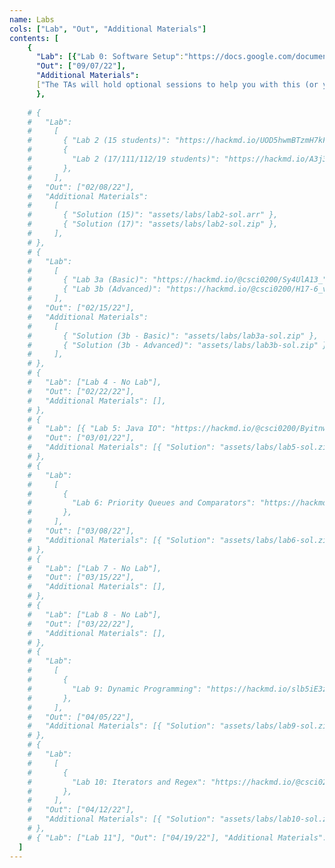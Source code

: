 ```yaml
---
name: Labs
cols: ["Lab", "Out", "Additional Materials"]
contents: [
    {
      "Lab": [{"Lab 0: Software Setup":"https://docs.google.com/document/d/1N6KcnBEJEDRvWTR_zMNDDPAqywpbg8xs1AJIRxgFXck/edit?usp=sharing"}],
      "Out": ["09/07/22"],
      "Additional Materials":
	  ["The TAs will hold optional sessions to help you with this (or you can do it on your own). See the hours calendar or Ed for the times."]
      },
	  
    # {
    #   "Lab":
    #     [
    #       { "Lab 2 (15 students)": "https://hackmd.io/UOD5hwmBTzmH7kFPQraueg" },
    #       {
    #         "Lab 2 (17/111/112/19 students)": "https://hackmd.io/A3j3Nt6MRAarptXrD9NYdQ",
    #       },
    #     ],
    #   "Out": ["02/08/22"],
    #   "Additional Materials":
    #     [
    #       { "Solution (15)": "assets/labs/lab2-sol.arr" },
    #       { "Solution (17)": "assets/labs/lab2-sol.zip" },
    #     ],
    # },
    # {
    #   "Lab":
    #     [
    #       { "Lab 3a (Basic)": "https://hackmd.io/@csci0200/Sy4UlA13_" },
    #       { "Lab 3b (Advanced)": "https://hackmd.io/@csci0200/H17-6_vnd" },
    #     ],
    #   "Out": ["02/15/22"],
    #   "Additional Materials":
    #     [
    #       { "Solution (3b - Basic)": "assets/labs/lab3a-sol.zip" },
    #       { "Solution (3b - Advanced)": "assets/labs/lab3b-sol.zip" },
    #     ],
    # },
    # {
    #   "Lab": ["Lab 4 - No Lab"],
    #   "Out": ["02/22/22"],
    #   "Additional Materials": [],
    # },
    # {
    #   "Lab": [{ "Lab 5: Java IO": "https://hackmd.io/@csci0200/Byitnwoiu" }],
    #   "Out": ["03/01/22"],
    #   "Additional Materials": [{ "Solution": "assets/labs/lab5-sol.zip" }],
    # },
    # {
    #   "Lab":
    #     [
    #       {
    #         "Lab 6: Priority Queues and Comparators": "https://hackmd.io/MTKTpCnhQrebbzKEvcSV9Q",
    #       },
    #     ],
    #   "Out": ["03/08/22"],
    #   "Additional Materials": [{ "Solution": "assets/labs/lab6-sol.zip" }],
    # },
    # {
    #   "Lab": ["Lab 7 - No Lab"],
    #   "Out": ["03/15/22"],
    #   "Additional Materials": [],
    # },
    # {
    #   "Lab": ["Lab 8 - No Lab"],
    #   "Out": ["03/22/22"],
    #   "Additional Materials": [],
    # },
    # {
    #   "Lab":
    #     [
    #       {
    #         "Lab 9: Dynamic Programming": "https://hackmd.io/slb5iE3zQd-JhoPbH_yYiw",
    #       },
    #     ],
    #   "Out": ["04/05/22"],
    #   "Additional Materials": [{ "Solution": "assets/labs/lab9-sol.zip" }],
    # },
    # {
    #   "Lab":
    #     [
    #       {
    #         "Lab 10: Iterators and Regex": "https://hackmd.io/@csci0200/Syu3-Z7V5",
    #       },
    #     ],
    #   "Out": ["04/12/22"],
    #   "Additional Materials": [{ "Solution": "assets/labs/lab10-sol.zip" }],
    # },
    # { "Lab": ["Lab 11"], "Out": ["04/19/22"], "Additional Materials": [] },
  ]
---
```

